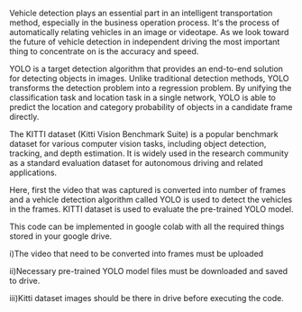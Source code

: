 Vehicle detection plays an essential part in an intelligent transportation method, especially in the business operation process. It's the process of automatically relating vehicles in an image or videotape. As we look toward the future of vehicle detection in independent driving the most important thing to concentrate on is the accuracy and speed.

YOLO is a target detection algorithm that provides an end-to-end solution for detecting objects in images. Unlike traditional detection methods, YOLO transforms the detection problem into a regression problem. By unifying the classification task and location task in a single network, YOLO is able to predict the location and category probability of objects in a candidate frame directly.

The KITTI dataset (Kitti Vision Benchmark Suite) is a popular benchmark dataset for various computer vision tasks, including object detection, tracking, and depth estimation. It is widely used in the research community as a standard evaluation dataset for autonomous driving and related applications.

Here, first the video that was captured is converted into number of frames and a vehicle detection algorithm called YOLO is used to detect the vehicles in the frames. KITTI dataset is used to evaluate the pre-trained YOLO model.

This code can be implemented in google colab with all the required things stored in your google drive. 

i)The video that need to be converted into frames must be uploaded

ii)Necessary pre-trained YOLO model files must be downloaded and saved to drive.

iii)Kitti dataset images should be there in drive before executing the code.

